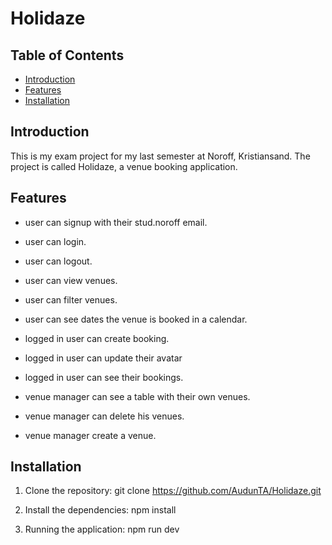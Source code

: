 # Holidaze

## Table of Contents

- [Introduction](#introduction)
- [Features](#features)
- [Installation](#installation)

## Introduction

This is my exam project for my last semester at Noroff, Kristiansand. The project is called Holidaze, a venue booking application.

## Features

- user can signup with their stud.noroff email.
- user can login.
- user can logout.
- user can view venues.
- user can filter venues.
- user can see dates the venue is booked in a calendar.

- logged in user can create booking.
- logged in user can update their avatar
- logged in user can see their bookings.

- venue manager can see a table with their own venues.
- venue manager can delete his venues.
- venue manager create a venue.

## Installation

1.  Clone the repository:
    git clone https://github.com/AudunTA/Holidaze.git

2.  Install the dependencies:
    npm install

3.  Running the application:
    npm run dev
